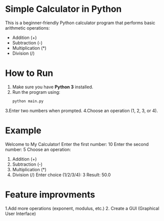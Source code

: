 # Simple Calculator in Python

This is a beginner-friendly Python calculator program that performs basic arithmetic operations:

- Addition (+)
- Subtraction (-)
- Multiplication (*)
- Division (/)

# How to Run
1. Make sure you have **Python 3** installed.  
2. Run the program using:
   ```bash
   python main.py
3.Enter two numbers when prompted.
4.Choose an operation (1, 2, 3, or 4).

# Example
Welcome to My Calculator!
Enter the first number: 10
Enter the second number: 5
Choose an operation:
1. Addition (+)
2. Subtraction (-)
3. Multiplication (*)
4. Division (/)
Enter choice (1/2/3/4): 3
Result: 50.0

# Feature improvments
1.Add more operations (exponent, modulus, etc.)
2. Create a GUI (Graphical User Interface)
